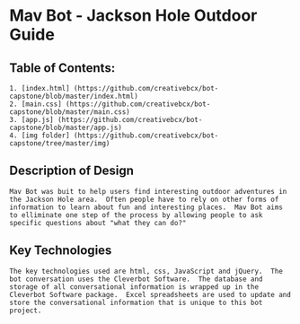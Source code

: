 # Mav Bot - Jackson Hole Outdoor Guide

## Table of Contents:
	1. [index.html] (https://github.com/creativebcx/bot-capstone/blob/master/index.html)
	2. [main.css] (https://github.com/creativebcx/bot-capstone/blob/master/main.css)
	3. [app.js] (https://github.com/creativebcx/bot-capstone/blob/master/app.js)
	4. [img folder] (https://github.com/creativebcx/bot-capstone/tree/master/img)

## Description of Design
	Mav Bot was buit to help users find interesting outdoor adventures in the Jackson Hole area.  Often people have to rely on other forms of information to learn about fun and interesting places.  Mav Bot aims to elliminate one step of the process by allowing people to ask specific questions about "what they can do?"

## Key Technologies
	The key technologies used are html, css, JavaScript and jQuery.  The bot conversation uses the Cleverbot Software.  The database and storage of all conversational information is wrapped up in the Cleverbot Software package.  Excel spreadsheets are used to update and store the conversational information that is unique to this bot project.
